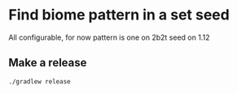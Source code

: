# Find biome pattern in a set seed

All configurable, for now pattern is one on 2b2t seed on 1.12 

## Make a release
`./gradlew release`
